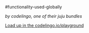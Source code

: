 #functionality-used-globally

_by codelingo, one of their juju bundles_


[Load up in the codelingo.io/playground](https://codelingo.io/playground/?repo=github.com/codelingo/hub&dir=tenets/codelingo/juju/functionality-used-globally&tenet=codelingo/juju/functionality-used-globally)
